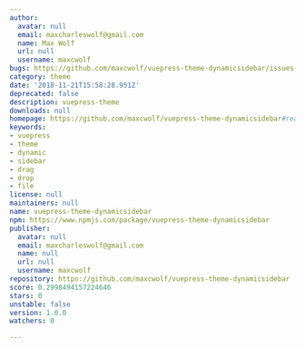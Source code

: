 ```yaml
---
author:
  avatar: null
  email: maxcharleswolf@gmail.com
  name: Max Wolf
  url: null
  username: maxcwolf
bugs: https://github.com/maxcwolf/vuepress-theme-dynamicsidebar/issues
category: theme
date: '2018-11-21T15:58:28.951Z'
deprecated: false
description: vuepress-theme
downloads: null
homepage: https://github.com/maxcwolf/vuepress-theme-dynamicsidebar#readme
keywords:
- vuepress
- theme
- dynamic
- sidebar
- drag
- drop
- file
license: null
maintainers: null
name: vuepress-theme-dynamicsidebar
npm: https://www.npmjs.com/package/vuepress-theme-dynamicsidebar
publisher:
  avatar: null
  email: maxcharleswolf@gmail.com
  name: null
  url: null
  username: maxcwolf
repository: https://github.com/maxcwolf/vuepress-theme-dynamicsidebar
score: 0.2998494157224646
stars: 0
unstable: false
version: 1.0.0
watchers: 0

---
```


